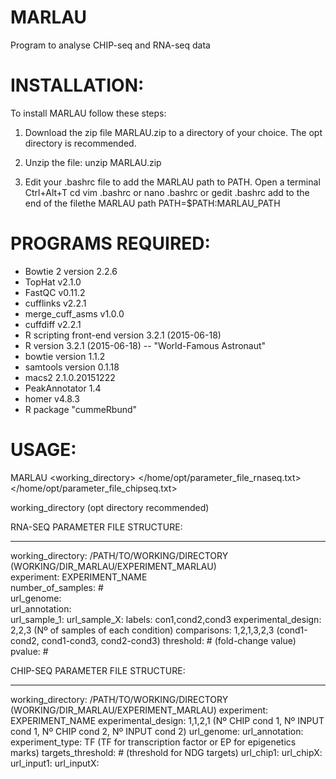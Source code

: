 # MARLAU
Program to analyse CHIP-seq and RNA-seq data


INSTALLATION:
=============

To install MARLAU follow these steps:

1. Download the zip file MARLAU.zip to a directory of your choice. The opt directory is recommended.

2. Unzip the file:
        unzip MARLAU.zip
3. Edit your .bashrc file to add the MARLAU path to PATH.
        Open a terminal Ctrl+Alt+T
        cd
        vim .bashrc or nano .bashrc or gedit .bashrc
        add to the end of the filethe MARLAU path
        PATH=$PATH:MARLAU_PATH

PROGRAMS REQUIRED:
==================

- Bowtie 2 version 2.2.6
- TopHat v2.1.0
- FastQC v0.11.2
- cufflinks v2.2.1
- merge_cuff_asms v1.0.0 
- cuffdiff v2.2.1
- R scripting front-end version 3.2.1 (2015-06-18)
- R version 3.2.1 (2015-06-18) -- "World-Famous Astronaut"
- bowtie version 1.1.2 
- samtools version 0.1.18
- macs2 2.1.0.20151222
- PeakAnnotator 1.4
- homer v4.8.3
- R package "cummeRbund"

USAGE:
======

MARLAU <working_directory> <experiment> </home/opt/parameter_file_rnaseq.txt> </home/opt/parameter_file_chipseq.txt>

working_directory (opt directory recommended)

RNA-SEQ PARAMETER FILE STRUCTURE:
___________________________________________________________
working_directory: /PATH/TO/WORKING/DIRECTORY (WORKING/DIR_MARLAU/EXPERIMENT_MARLAU)   
experiment: EXPERIMENT_NAME  
number_of_samples: #  
url_genome:   
url_annotation:   
url_sample_1: 
url_sample_X:
labels: con1,cond2,cond3
experimental_design: 2,2,3 (Nº of samples of each condition)
comparisons: 1,2,1,3,2,3 (cond1-cond2, cond1-cond3, cond2-cond3)
threshold: # (fold-change value)
pvalue: #

CHIP-SEQ PARAMETER FILE STRUCTURE:
___________________________________________________________
working_directory: /PATH/TO/WORKING/DIRECTORY (WORKING/DIR_MARLAU/EXPERIMENT_MARLAU)
experiment: EXPERIMENT_NAME
experimental_design: 1,1,2,1 (Nº CHIP cond 1, Nº INPUT cond 1, Nº CHIP cond 2, Nº INPUT cond 2)
url_genome: 
url_annotation: 
experiment_type: TF (TF for transcription factor or EP for epigenetics marks)
targets_threshold: # (threshold for NDG targets)
url_chip1: 
url_chipX:
url_input1:
url_inputX:
